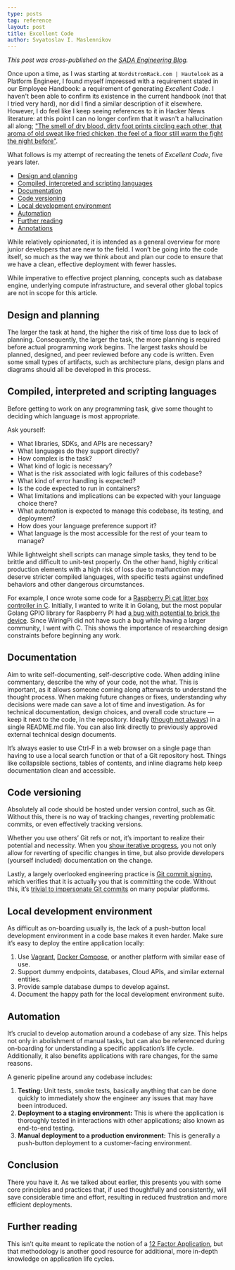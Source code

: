 ```yaml
---
type: posts
tag: reference
layout: post
title: Excellent Code
author: Svyatoslav I. Maslennikov
---
```


*This post was cross-published on the [SADA Engineering Blog](https://engineering.sada.com/write-excellent-code-70b66381d625).*

Once upon a time, as I was starting at `NordstromRack.com | Hautelook` as a Platform Engineer, I found myself impressed with a requirement stated in our Employee Handbook: a requirement of generating *Excellent Code*. I haven't been able to confirm its existence in the current handbook (not that I tried very hard), nor did I find a similar description of it elsewhere. However, I do feel like I keep seeing references to it in Hacker News literature: at this point I can no longer confirm that it wasn't a hallucination all along; ["The smell of dry blood, dirty foot prints circling each other, that aroma of old sweat like fried chicken, the feel of a floor still warm the fight the night before"](https://www.imdb.com/title/tt0137523/).

What follows is my attempt of recreating the tenets of *Excellent Code*, five years later.

<!-- toc -->

- [Design and planning](#design-and-planning)
- [Compiled, interpreted and scripting languages](#compiled-interpreted-and-scripting-languages)
- [Documentation](#documentation)
- [Code versioning](#code-versioning)
- [Local development environment](#local-development-environment)
- [Automation](#automation)
- [Further reading](#further-reading)
- [Annotations](#annotations)

<!-- tocstop -->

While relatively opinionated, it is intended as a general overview for more junior developers that are new to the field. I won’t be going into the code itself, so much as the way we think about and plan our code to ensure that we have a clean, effective deployment with fewer hassles.

While imperative to effective project planning, concepts such as database engine, underlying compute infrastructure, and several other global topics are not in scope for this article.

## Design and planning

The larger the task at hand, the higher the risk of time loss due to lack of planning. Consequently, the larger the task, the more planning is required before actual programming work begins. The largest tasks should be planned, designed, and peer reviewed before any code is written. Even some small types of artifacts, such as architecture plans, design plans and diagrams should all be developed in this process.

## Compiled, interpreted and scripting languages

Before getting to work on any programming task, give some thought to deciding which language is most appropriate.

Ask yourself:

* What libraries, SDKs, and APIs are necessary?
* What languages do they support directly?
* How complex is the task?
* What kind of logic is necessary?
* What is the risk associated with logic failures of this codebase?
* What kind of error handling is expected?
* Is the code expected to run in containers?
* What limitations and implications can be expected with your language choice there?
* What automation is expected to manage this codebase, its testing, and deployment?
* How does your language preference support it?
* What language is the most accessible for the rest of your team to manage?

While lightweight shell scripts can manage simple tasks, they tend to be brittle and difficult to unit-test properly. On the other hand, highly critical production elements with a high risk of loss due to malfunction may deserve stricter compiled languages, with specific tests against undefined behaviors and other dangerous circumstances.

For example, I once wrote some code for a [Raspberry Pi cat litter box controller in C](https://litter-controller.slava.lol/). Initially, I wanted to write it in Golang, but the most popular Golang GPIO library for Raspberry PI had [a bug with potential to brick the device](https://github.com/stianeikeland/go-rpio/issues/39). Since WiringPi did not have such a bug while having a larger community, I went with C. This shows the importance of researching design constraints before beginning any work.

## Documentation

Aim to write self-documenting, self-descriptive code. When adding inline commentary, describe the why of your code, not the what. This is important, as it allows someone coming along afterwards to understand the thought process. When making future changes or fixes, understanding why decisions were made can save a lot of time and investigation. As for technical documentation, design choices, and overall code structure — keep it next to the code, in the repository. Ideally ([though not always](https://matklad.github.io//2021/02/06/ARCHITECTURE.md.html)) in a single README.md file. You can also link directly to previously approved external technical design documents.

It’s always easier to use Ctrl-F in a web browser on a single page than having to use a local search function or that of a Git repository host. Things like collapsible sections, tables of contents, and inline diagrams help keep documentation clean and accessible.

## Code versioning

Absolutely all code should be hosted under version control, such as Git. Without this, there is no way of tracking changes, reverting problematic commits, or even effectively tracking versions.

Whether you use others’ Git refs or not, it’s important to realize their potential and necessity. When you [show iterative progress](https://chris.beams.io/posts/git-commit/), you not only allow for reverting of specific changes in time, but also provide developers (yourself included) documentation on the change.

Lastly, a largely overlooked engineering practice is [Git commit signing](https://docs.github.com/en/authentication/managing-commit-signature-verification/signing-commits), which verifies that it is actually you that is committing the code. Without this, it’s [trivial to impersonate Git commits](https://github.com/slavaaaaaaaaaa/impersonate-git-commits) on many popular platforms.

## Local development environment

As difficult as on-boarding usually is, the lack of a push-button local development environment in a code base makes it even harder. Make sure it’s easy to deploy the entire application locally:

1. Use [Vagrant](https://www.vagrantup.com/), [Docker Compose](https://docs.docker.com/compose/), or another platform with similar ease of use.
1. Support dummy endpoints, databases, Cloud APIs, and similar external entities.
1. Provide sample database dumps to develop against.
1. Document the happy path for the local development environment suite.

## Automation

It’s crucial to develop automation around a codebase of any size. This helps not only in abolishment of manual tasks, but can also be referenced during on-boarding for understanding a specific application’s life cycle. Additionally, it also benefits applications with rare changes, for the same reasons.

A generic pipeline around any codebase includes:

1. **Testing:** Unit tests, smoke tests, basically anything that can be done quickly to immediately show the engineer any issues that may have been introduced.
1. **Deployment to a staging environment:** This is where the application is thoroughly tested in interactions with other applications; also known as end-to-end testing.
1. **Manual deployment to a production environment:** This is generally a push-button deployment to a customer-facing environment.

## Conclusion

There you have it. As we talked about earlier, this presents you with some core principles and practices that, if used thoughtfully and consistently, will save considerable time and effort, resulting in reduced frustration and more efficient deployments.

## Further reading

This isn’t quite meant to replicate the notion of a [12 Factor Application](https://12factor.net/), but that methodology is another good resource for additional, more in-depth knowledge on application life cycles.
